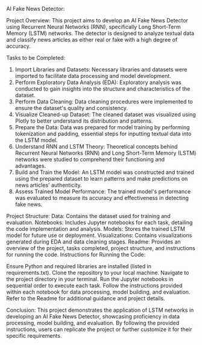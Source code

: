 AI Fake News Detector:

Project Overview:
This project aims to develop an AI Fake News Detector using Recurrent Neural Networks (RNN), specifically Long Short-Term Memory (LSTM) networks. The detector is designed to analyze textual data and classify news articles as either real or fake with a high degree of accuracy.

Tasks to be Completed:

1. Import Libraries and Datasets: Necessary libraries and datasets were imported to facilitate data processing and model development.
2. Perform Exploratory Data Analysis (EDA): Exploratory analysis was conducted to gain insights into the structure and characteristics of the dataset.
3. Perform Data Cleaning: Data cleaning procedures were implemented to ensure the dataset's quality and consistency.
4. Visualize Cleaned-up Dataset: The cleaned dataset was visualized using Plotly to better understand its distribution and patterns.
5. Prepare the Data: Data was prepared for model training by performing tokenization and padding, essential steps for inputting textual data into the LSTM model.
6. Understand RNN and LSTM Theory: Theoretical concepts behind Recurrent Neural Networks (RNN) and Long Short-Term Memory (LSTM) networks were studied to comprehend their functioning and advantages.
7. Build and Train the Model: An LSTM model was constructed and trained using the prepared dataset to learn patterns and make predictions on news articles' authenticity.
8. Assess Trained Model Performance: The trained model's performance was evaluated to measure its accuracy and effectiveness in detecting fake news.

Project Structure:
Data: Contains the dataset used for training and evaluation.
Notebooks: Includes Jupyter notebooks for each task, detailing the code implementation and analysis.
Models: Stores the trained LSTM model for future use or deployment.
Visualizations: Contains visualizations generated during EDA and data cleaning stages.
Readme: Provides an overview of the project, tasks completed, project structure, and instructions for running the code.
Instructions for Running the Code:

Ensure Python and required libraries are installed (listed in requirements.txt).
Clone the repository to your local machine.
Navigate to the project directory in your terminal.
Run the Jupyter notebooks in sequential order to execute each task.
Follow the instructions provided within each notebook for data processing, model building, and evaluation.
Refer to the Readme for additional guidance and project details.

Conclusion:
This project demonstrates the application of LSTM networks in developing an AI Fake News Detector, showcasing proficiency in data processing, model building, and evaluation. By following the provided instructions, users can replicate the project or further customize it for their specific requirements.
